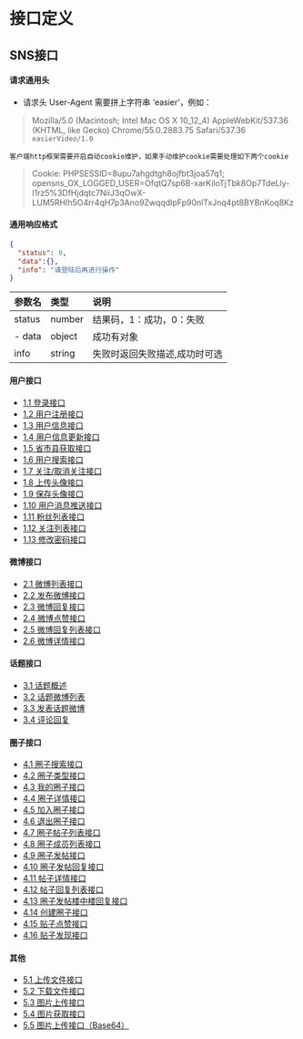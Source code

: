 # 接口定义

## SNS接口

#### 请求通用头
- 请求头 User-Agent 需要拼上字符串 ‘easier’，例如：

> Mozilla/5.0 (Macintosh; Intel Mac OS X 10_12_4) AppleWebKit/537.36 (KHTML, like Gecko) Chrome/55.0.2883.75 Safari/537.36 `easierVideo/1.0`

` 客户端http框架需要开启自动cookie维护，如果手动维护cookie需要处理如下两个cookie `

> Cookie: PHPSESSID=8upu7ahgdtgh8ojfbt3joa57q1; opensns_OX_LOGGED_USER=OfqtQ7sp6B-xarKiloTjTbk8Op7TdeLly-l1rz5%3DfHjdqtc7NiiJ3qOwX-LUM5RHIh5O4rr4qH7p3Ano9ZwqqdIpFp90nlTxJnq4pt8BYBnKoq8Kz


#### 通用响应格式

```json
{
  "status": 0,
  "data":{},
  "info": "请登陆后再进行操作"
}
```

|参数名|类型|说明|
|:-------|:-------|:-------|
| status | number| 结果码，1：成功，0：失败 |
| - data |object  | 成功有对象 |
| info | string| 失败时返回失败描述,成功时可选 |

#### 用户接口
 - [1.1 登录接口](1.1-登录接口.md)
 - [1.2 用户注册接口](1.2-用户注册接口)
 - [1.3 用户信息接口](1.3-用户信息接口)
 - [1.4 用户信息更新接口](1.4-用户信息更新接口)
 - [1.5 省市县获取接口](1.5-省市县获取接口)
 - [1.6 用户搜索接口](1.6-用户搜索接口)
 - [1.7 关注/取消关注接口](1.7-关注/取消关注接口)
 - [1.8 上传头像接口](1.8-上传头像接口)
 - [1.9 保存头像接口](1.9-保存头像接口)
 - [1.10 用户消息推送接口](1.10-用户消息推送)
 - [1.11 粉丝列表接口](1.11-粉丝列表接口)
 - [1.12 关注列表接口](1.12-关注列表接口)
 - [1.13 修改密码接口](1.13-修改密码接口)

#### 微博接口 
 - [2.1 微博列表接口](2.1-载入微博列表)
 - [2.2 发布微博接口](2.2-发布微博接口)
 - [2.3 微博回复接口](2.3-微博回复接口)
 - [2.4 微博点赞接口](2.4-微博点赞接口)
 - [2.5 微博回复列表接口](2.5-微博回复列表接口)
 - [2.6 微博详情接口](2.6-微博详情接口)

#### 话题接口
 - [3.1 话题概述](3.1-评论概述)
 - [3.2 话题微博列表](3.2-评论列表)
 - [3.3 发表话题微博](3.3-发表评论)
 - [3.4 评论回复](3.4-评论回复)

#### 圈子接口
 - [4.1 圈子搜索接口](4.1-圈子搜索接口)
 - [4.2 圈子类型接口](4.2-圈子类型接口)
 - [4.3 我的圈子接口](4.3-我的圈子接口)
 - [4.4 圈子详情接口](4.4-圈子详情接口)
 - [4.5 加入圈子接口](4.5-加入圈子接口)
 - [4.6 退出圈子接口](4.6-退出圈子接口)
 - [4.7 圈子帖子列表接口](4.7-圈子帖子列表接口)
 - [4.8 圈子成员列表接口](4.8-圈子成员列表接口)
 - [4.9 圈子发帖接口](4.9-圈子发帖接口)
 - [4.10 圈子发帖回复接口](4.10-圈子发帖回复接口)
 - [4.11 帖子详情接口](4.11-帖子详情接口)
 - [4.12 帖子回复列表接口](4.12-帖子回复列表接口)
 - [4.13 圈子发帖楼中楼回复接口](4.13-圈子发帖楼中楼回复接口)
 - [4.14 创建圈子接口](4.14-创建圈子接口)
 - [4.15 贴子点赞接口](4.15-帖子点赞接口)
 - [4.16 贴子发现接口](4.16-帖子发现接口)

#### 其他
 - [5.1 上传文件接口](5.1-上传文件接口)
 - [5.2 下载文件接口](5.2-下载文件接口)
 - [5.3 图片上传接口](5.3-图片上传接口)
 - [5.4 图片获取接口](5.4-图片获取接口)
 - [5.5 图片上传接口（Base64）](5.4-图片上传接口Base64)
